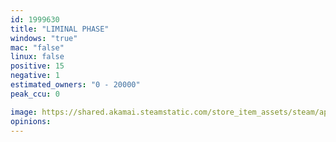 ```yaml
---
id: 1999630
title: "LIMINAL PHASE"
windows: "true"
mac: "false"
linux: false
positive: 15
negative: 1
estimated_owners: "0 - 20000"
peak_ccu: 0

image: https://shared.akamai.steamstatic.com/store_item_assets/steam/apps/1999630/header.jpg?t=1725194013
opinions:
---
```

